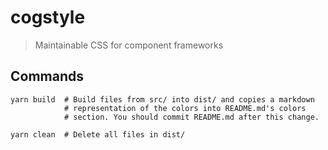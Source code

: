 # cogstyle

> Maintainable CSS for component frameworks

## Commands

```
yarn build  # Build files from src/ into dist/ and copies a markdown
            # representation of the colors into README.md's colors
            # section. You should commit README.md after this change.

yarn clean  # Delete all files in dist/
```
